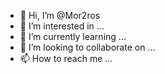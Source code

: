 - 👋 Hi, I’m @Mor2ros
- 👀 I’m interested in ...
- 🌱 I’m currently learning ...
- 💞️ I’m looking to collaborate on ...
- 📫 How to reach me ...

<!---
Mor2ros/Mor2ros is a ✨ special ✨ repository because its `README.md` (this file) appears on your GitHub profile.
You can click the Preview link to take a look at your changes.
--->
